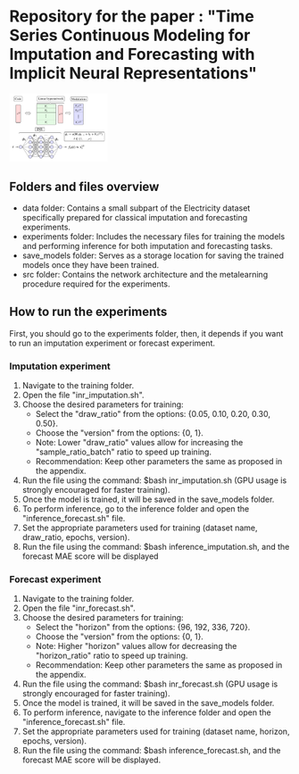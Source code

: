 # Repository for the paper : "Time Series Continuous Modeling for Imputation and Forecasting with Implicit Neural Representations"

<img src="INR_explain.png" alt="" width="35%" height="35%">

## Folders and files overview

- data folder: Contains a small subpart of the Electricity dataset specifically prepared for classical imputation and forecasting experiments.
- experiments folder: Includes the necessary files for training the models and performing inference for both imputation and forecasting tasks.
- save_models folder: Serves as a storage location for saving the trained models once they have been trained.
- src folder: Contains the network architecture and the metalearning procedure required for the experiments.

## How to run the experiments 

First, you should go to the experiments folder, then, it depends if  you want to run an imputation experiment or forecast experiment.

### Imputation experiment

1. Navigate to the training folder.
2. Open the file "inr_imputation.sh".
3. Choose the desired parameters for training:
    - Select the "draw_ratio" from the options: {0.05, 0.10, 0.20, 0.30, 0.50}.
    - Choose the "version" from the options: {0, 1}.
    - Note: Lower "draw_ratio" values allow for increasing the "sample_ratio_batch" ratio to speed up training.
    - Recommendation: Keep other parameters the same as proposed in the appendix.
4. Run the file using the command: $bash inr_imputation.sh (GPU usage is strongly encouraged for faster training).
5. Once the model is trained, it will be saved in the save_models folder.
6. To perform inference, go to the inference folder and open the "inference_forecast.sh" file.
7. Set the appropriate parameters used for training (dataset name, draw_ratio, epochs, version).
8. Run the file using the command: $bash inference_imputation.sh, and the forecast MAE score will be displayed

### Forecast experiment

1. Navigate to the training folder.
2. Open the file "inr_forecast.sh".
3. Choose the desired parameters for training:
    - Select the "horizon" from the options: {96, 192, 336, 720}.
    - Choose the "version" from the options: {0, 1}.
    - Note: Higher "horizon" values allow for decreasing the "horizon_ratio" ratio to speed up training.
    - Recommendation: Keep other parameters the same as proposed in the appendix.
4. Run the file using the command: $bash inr_forecast.sh (GPU usage is strongly encouraged for faster training).
5. Once the model is trained, it will be saved in the save_models folder.
6. To perform inference, navigate to the inference folder and open the "inference_forecast.sh" file.
7. Set the appropriate parameters used for training (dataset name, horizon, epochs, version).
8. Run the file using the command: $bash inference_forecast.sh, and the forecast MAE score will be displayed.